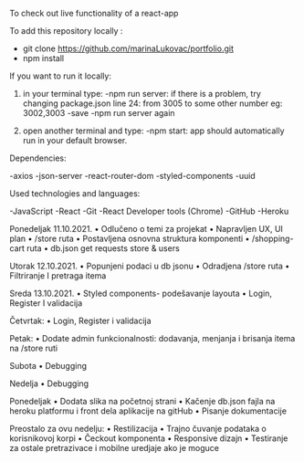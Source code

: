 To check out live functionality of a react-app

To add this repository locally :

- git clone https://github.com/marinaLukovac/portfolio.git
- npm install

If you want to run it locally:

1. in your terminal type:
   -npm run server:
   if there is a problem, try changing
   package.json line 24: from 3005 to some other number eg: 3002,3003
   -save
   -npm run server again

2. open another terminal and type:
   -npm start:
   app should automatically run in your default browser.

Dependencies:

-axios
-json-server
-react-router-dom
-styled-components
-uuid

Used technologies and languages:

-JavaScript
-React
-Git
-React Developer tools (Chrome)
-GitHub
-Heroku

Ponedeljak 11.10.2021.
• Odlučeno o temi za projekat
• Napravljen UX, UI plan
• /store ruta
• Postavljena osnovna struktura komponenti
• /shopping-cart ruta
• db.json get requests store & users

Utorak 12.10.2021.
• Popunjeni podaci u db jsonu
• Odradjena /store ruta
• Filtriranje I pretraga itema

Sreda 13.10.2021.
• Styled components- podešavanje layouta
• Login, Register I validacija

Četvrtak:
• Login, Register i validacija

Petak:
• Dodate admin funkcionalnosti: dodavanja, menjanja i brisanja itema na /store ruti

Subota
• Debugging

Nedelja
• Debugging

Ponedeljak
• Dodata slika na početnoj strani
• Kačenje db.json fajla na heroku platformu i front dela aplikacije na gitHub
• Pisanje dokumentacije

Preostalo za ovu nedelju:
• Restilizacija
• Trajno čuvanje podataka o korisnikovoj korpi
• Čeckout komponenta
• Responsive dizajn
• Testiranje za ostale pretrazivace i mobilne uredjaje ako je moguce
